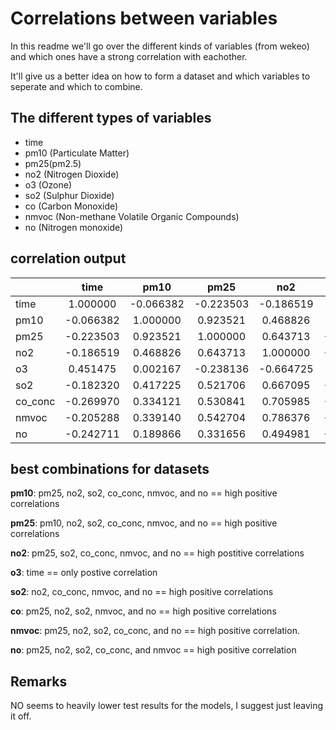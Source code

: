 # Correlations between variables

In this readme we'll go over the different kinds of variables (from wekeo) and which ones have a strong correlation with eachother.

It'll give us a better idea on how to form a dataset and which variables to seperate and which to combine.

## The different types of variables

- time
- pm10 (Particulate Matter)
- pm25(pm2.5)
- no2 (Nitrogen Dioxide)
- o3 (Ozone)
- so2 (Sulphur Dioxide)
- co (Carbon Monoxide)
- nmvoc (Non-methane Volatile Organic Compounds)
- no (Nitrogen monoxide)

## correlation output

|         |   time    |   pm10    |   pm25    |    no2    |    o3     |    so2    |  co_conc  |   nmvoc   |    no     |
| ------- | :-------: | :-------: | :-------: | :-------: | :-------: | :-------: | :-------: | :-------: | :-------: |
| time    | 1.000000  | -0.066382 | -0.223503 | -0.186519 | 0.451475  | -0.182320 | -0.269970 | -0.205288 | -0.242711 |
| pm10    | -0.066382 | 1.000000  | 0.923521  | 0.468826  | 0.002167  | 0.417225  | 0.334121  | 0.339140  | 0.189866  |
| pm25    | -0.223503 | 0.923521  | 1.000000  | 0.643713  | -0.238136 | 0.521706  | 0.530841  | 0.542704  | 0.331656  |
| no2     | -0.186519 | 0.468826  | 0.643713  | 1.000000  | -0.664725 | 0.667095  | 0.705985  | 0.786376  | 0.494981  |
| o3      | 0.451475  | 0.002167  | -0.238136 | -0.664725 | 1.000000  | -0.301014 | -0.471999 | -0.650932 | -0.419938 |
| so2     | -0.182320 | 0.417225  | 0.521706  | 0.667095  | -0.301014 | 1.000000  | 0.790719  | 0.624516  | 0.808789  |
| co_conc | -0.269970 | 0.334121  | 0.530841  | 0.705985  | -0.471999 | 0.790719  | 1.000000  | 0.774434  | 0.722463  |
| nmvoc   | -0.205288 | 0.339140  | 0.542704  | 0.786376  | -0.650932 | 0.624516  | 0.774434  | 1.000000  | 0.733941  |
| no      | -0.242711 | 0.189866  | 0.331656  | 0.494981  | -0.419938 | 0.808789  | 0.722463  | 0.733941  | 1.000000  |

## best combinations for datasets

**pm10**: pm25, no2, so2, co_conc, nmvoc, and no == high positive correlations

**pm25**: pm10, no2, so2, co_conc, nmvoc, and no == high positive correlations

**no2**: pm25, so2, co_conc, nmvoc, and no == high postitive correlations

**o3**: time == only postive correlation

**so2**: no2, co_conc, nmvoc, and no == high positive correlations

**co**: pm25, no2, so2, nmvoc, and no == high positive correlations

**nmvoc**: pm25, no2, so2, co_conc, and no == high positive correlation.

**no**: pm25, no2, so2, co_conc, and nmvoc == high positive correlation

## Remarks
NO seems to heavily lower test results for the models, I suggest just leaving it off.